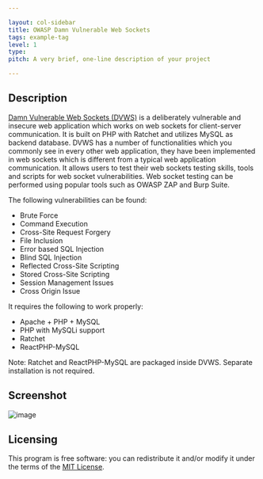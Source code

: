 ```yaml
---

layout: col-sidebar
title: OWASP Damn Vulnerable Web Sockets
tags: example-tag
level: 1
type: 
pitch: A very brief, one-line description of your project

---
```


## Description
[Damn Vulnerable Web Sockets (DVWS)](https://github.com/interference-security/DVWS) is a deliberately vulnerable and insecure web application which works on web sockets for client-server communication. It is built on PHP with Ratchet and utilizes MySQL as backend database. DVWS has a number of functionalities which you commonly see in every other web application, they have been implemented in web sockets which is different from a typical web application communication. It allows users to test their web sockets testing skills, tools and scripts for web socket vulnerabilities. Web socket testing can be performed using popular tools such as OWASP ZAP and Burp Suite.

The following vulnerabilities can be found:
- Brute Force
- Command Execution
- Cross-Site Request Forgery
- File Inclusion
- Error based SQL Injection
- Blind SQL Injection
- Reflected Cross-Site Scripting
- Stored Cross-Site Scripting
- Session Management Issues
- Cross Origin Issue

It requires the following to work properly:
- Apache + PHP + MySQL
- PHP with MySQLi support
- Ratchet
- ReactPHP-MySQL

Note: Ratchet and ReactPHP-MySQL are packaged inside DVWS. Separate installation is not required.

## Screenshot
![image](https://user-images.githubusercontent.com/5358495/119394820-a725e580-bca0-11eb-9cc7-d31fc30572ce.png)

## Licensing
This program is free software: you can redistribute it and/or modify it under the terms of the [MIT License](https://github.com/interference-security/DVWS/blob/master/LICENSE).
